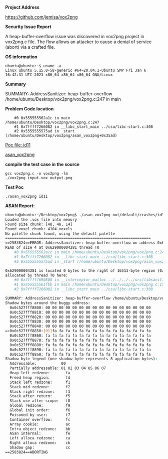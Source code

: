 **Project Address**

https://github.com/jemisa/vox2png

**Security Issue Report**

A heap-buffer-overflow issue was discovered in vox2png project in vox2png.c file. The flow allows an attacker to cause a denial of service (abort) via a crafted file.

**OS information**

```
ubuntu@ubuntu:~$ uname -a
Linux ubuntu 5.15.0-58-generic #64~20.04.1-Ubuntu SMP Fri Jan 6 16:42:31 UTC 2023 x86_64 x86_64 x86_64 GNU/Linux
```


**Summary**

SUMMARY: AddressSanitizer: heap-buffer-overflow /home/ubuntu/Desktop/vox2png/vox2png.c:247 in main

**Problem Code location**

```
    #0 0x555555562a1c in main /home/ubuntu/Desktop/vox2png/vox2png.c:247
    #1 0x7ffff7266082 in __libc_start_main ../csu/libc-start.c:308
    #2 0x5555555575ad in _start (/home/ubuntu/Desktop/vox2png/asan_vox2png+0x35ad)

```

[Poc file: id11](https://github.com/10cksYiqiyinHangzhouTechnology/vox2png/blob/main/id11)

[asan_vox2png](https://github.com/10cksYiqiyinHangzhouTechnology/vox2png/blob/main/asan_vox2png)

**compile the test case in the source**

```
gcc vox2png.c -o vox2png -lm
./vox2png input.vox output.png
```

**Test Poc**
```
./asan_vox2png id11
```



**ASAN Report:**

```bash
ubuntu@ubuntu:~/Desktop/vox2png$ ./asan_vox2png out/default/crashes/id\:000011\,sig\:11\,src\:000000+000158\,time\:115193\,execs\:9320\,op\:splice\,rep\:4 
Loaded the .vox file into memory
Found size chunk: [48, 48, 14]
Found voxel chunk: 4104 voxels
No palette chunk found, using the default palette
=================================================================
==2583824==ERROR: AddressSanitizer: heap-buffer-overflow on address 0x629000004281 at pc 0x555555562a1d bp 0x7fffffffdde0 sp 0x7fffffffddd0
READ of size 4 at 0x629000004281 thread T0
    #0 0x555555562a1c in main /home/ubuntu/Desktop/vox2png/vox2png.c:247
    #1 0x7ffff7266082 in __libc_start_main ../csu/libc-start.c:308
    #2 0x5555555575ad in _start (/home/ubuntu/Desktop/vox2png/asan_vox2png+0x35ad)

0x629000004281 is located 0 bytes to the right of 16513-byte region [0x629000000200,0x629000004281)
allocated by thread T0 here:
    #0 0x7ffff7690808 in __interceptor_malloc ../../../../src/libsanitizer/asan/asan_malloc_linux.cc:144
    #1 0x555555561fbb in main /home/ubuntu/Desktop/vox2png/vox2png.c:151
    #2 0x7ffff7266082 in __libc_start_main ../csu/libc-start.c:308

SUMMARY: AddressSanitizer: heap-buffer-overflow /home/ubuntu/Desktop/vox2png/vox2png.c:247 in main
Shadow bytes around the buggy address:
  0x0c527fff8800: 00 00 00 00 00 00 00 00 00 00 00 00 00 00 00 00
  0x0c527fff8810: 00 00 00 00 00 00 00 00 00 00 00 00 00 00 00 00
  0x0c527fff8820: 00 00 00 00 00 00 00 00 00 00 00 00 00 00 00 00
  0x0c527fff8830: 00 00 00 00 00 00 00 00 00 00 00 00 00 00 00 00
  0x0c527fff8840: 00 00 00 00 00 00 00 00 00 00 00 00 00 00 00 00
=>0x0c527fff8850:[01]fa fa fa fa fa fa fa fa fa fa fa fa fa fa fa
  0x0c527fff8860: fa fa fa fa fa fa fa fa fa fa fa fa fa fa fa fa
  0x0c527fff8870: fa fa fa fa fa fa fa fa fa fa fa fa fa fa fa fa
  0x0c527fff8880: fa fa fa fa fa fa fa fa fa fa fa fa fa fa fa fa
  0x0c527fff8890: fa fa fa fa fa fa fa fa fa fa fa fa fa fa fa fa
  0x0c527fff88a0: fa fa fa fa fa fa fa fa fa fa fa fa fa fa fa fa
Shadow byte legend (one shadow byte represents 8 application bytes):
  Addressable:           00
  Partially addressable: 01 02 03 04 05 06 07 
  Heap left redzone:       fa
  Freed heap region:       fd
  Stack left redzone:      f1
  Stack mid redzone:       f2
  Stack right redzone:     f3
  Stack after return:      f5
  Stack use after scope:   f8
  Global redzone:          f9
  Global init order:       f6
  Poisoned by user:        f7
  Container overflow:      fc
  Array cookie:            ac
  Intra object redzone:    bb
  ASan internal:           fe
  Left alloca redzone:     ca
  Right alloca redzone:    cb
  Shadow gap:              cc
==2583824==ABORTING

```
